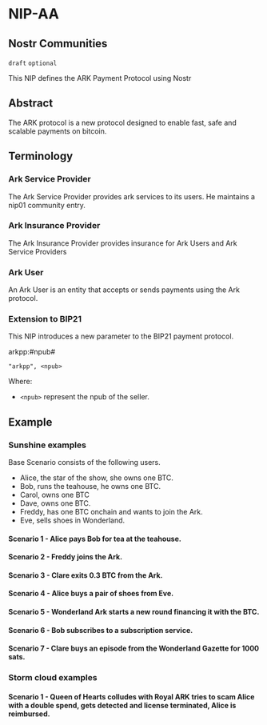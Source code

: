 NIP-AA
======

Nostr Communities
----------------------

`draft` `optional`

This NIP defines the ARK Payment Protocol using Nostr 

## Abstract

The ARK protocol is a new protocol designed to enable fast, safe and scalable payments on bitcoin.

## Terminology

### Ark Service Provider

The Ark Service Provider provides ark services to its users. He maintains a nip01 community entry.

### Ark Insurance Provider

The Ark Insurance Provider provides insurance for Ark Users and Ark Service Providers 

### Ark User

An Ark User is an entity that accepts or sends payments using the Ark protocol.

### Extension to BIP21

This NIP introduces a new parameter to the BIP21 payment protocol. 

arkpp:#npub#

`"arkpp", <npub>`

Where:

* `<npub>` represent the npub of the seller.

## Example

### Sunshine examples

Base Scenario consists of the following users. 

- Alice, the star of the show, she owns one BTC.
- Bob, runs the teahouse, he owns one BTC.
- Carol, owns one BTC
- Dave, owns one BTC.
- Freddy, has one BTC onchain and wants to join the Ark.
- Eve, sells shoes in Wonderland.

#### Scenario 1 - Alice pays Bob for tea at the teahouse.

#### Scenario 2 - Freddy joins the Ark.

#### Scenario 3 - Clare exits 0.3 BTC from the Ark.

#### Scenario 4 - Alice buys a pair of shoes from Eve.

#### Scenario 5 - Wonderland Ark starts a new round financing it with the BTC.

#### Scenario 6 - Bob subscribes to a subscription service.

#### Scenario 7 - Clare buys an episode from the Wonderland Gazette for 1000 sats.


### Storm cloud examples 

#### Scenario 1 - Queen of Hearts colludes with Royal ARK tries to scam Alice with a double spend, gets detected and license terminated, Alice is reimbursed.
